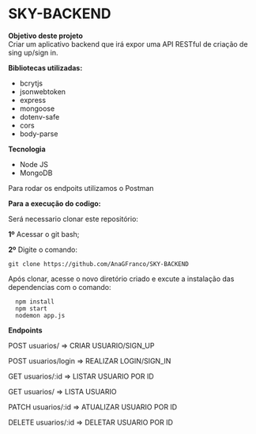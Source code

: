 # SKY-BACKEND

**Objetivo deste projeto**  
Criar um aplicativo backend que irá expor uma API RESTful de criação de sing up/sign in.

**Bibliotecas utilizadas:**

- bcrytjs
- jsonwebtoken
- express
- mongoose
- dotenv-safe
- cors
- body-parse


**Tecnologia**
- Node JS
- MongoDB

Para rodar os endpoits utilizamos o Postman

**Para a execução do codigo:**

Será necessario clonar este repositório:  
  
 **1º** Acessar o git bash;  
  
 **2º** Digite o comando:  
   
` git clone https://github.com/AnaGFranco/SKY-BACKEND `

Após clonar, acesse o novo diretório criado e excute a instalação das dependencias com o comando:
  
`   npm install      `  
`   npm start      `  
`   nodemon app.js      `  

**Endpoints**  

  
POST   usuarios/ => CRIAR USUARIO/SIGN_UP

POST   usuarios/login => REALIZAR LOGIN/SIGN_IN

GET    usuarios/:id => LISTAR USUARIO POR ID

GET    usuarios/ => LISTA USUARIO
  
PATCH  usuarios/:id => ATUALIZAR USUARIO POR ID
  
DELETE usuarios/:id => DELETAR USUARIO POR ID
  

